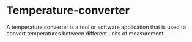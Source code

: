 # Temperature-converter
A temperature converter is a tool or software application that is used to convert temperatures between different units of measurement
